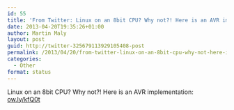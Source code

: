 ```yaml
---
id: 55
title: 'From Twitter: Linux on an 8bit CPU? Why not?! Here is an AVR imp&#8230;'
date: 2013-04-20T19:35:26+01:00
author: Martin Maly
layout: post
guid: http://twitter-325679113929105408-post
permalink: /2013/04/20/from-twitter-linux-on-an-8bit-cpu-why-not-here-is-an-avr-imp/
categories:
  - Other
format: status
---
```

Linux on an 8bit CPU? Why not?! Here is an AVR implementation: [ow.ly/kfQ0t](http://ow.ly/kfQ0t)